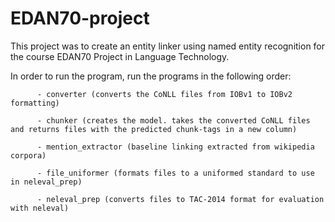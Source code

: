 # EDAN70-project

This project was to create an entity linker using named entity recognition for the course EDAN70 Project in Language Technology.

In order to run the program, run the programs in the following order:

          - converter (converts the CoNLL files from IOBv1 to IOBv2 formatting)
          
          - chunker (creates the model. takes the converted CoNLL files and returns files with the predicted chunk-tags in a new column)
          
          - mention_extractor (baseline linking extracted from wikipedia corpora)
          
          - file_uniformer (formats files to a uniformed standard to use in neleval_prep)
          
          - neleval_prep (converts files to TAC-2014 format for evaluation with neleval)
